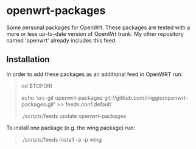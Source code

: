 openwrt-packages
================

Some personal packages for OpenWrt. These packages are tested with a more or 
less up-to-date version of OpenWrt trunk. My other repository named 'openwrt'
already includes this feed.


Installation
------------

In order to add these packages as an additional feed in OpenWRT run:

> cd $TOPDIR
> 
> echo 'src-git openwrt-packages git://github.com/rriggio/openwrt-packages.git' >> feeds.conf.default
>
> ./scripts/feeds update openwrt-packages

To install one package (e.g. the wing package) run:

> ./scripts/feeds install -a -p wing

